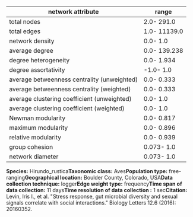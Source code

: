 network attribute|range
---|---
total nodes|2.0- 291.0
total edges|1.0- 11139.0
network density|0.0- 1.0
average degree|0.0- 139.238
degree heterogeneity|0.0- 1.934
degree assortativity|-1.0- 1.0
average betweenness centrality (unweighted)|0.0- 0.333
average betweenness centrality (weighted)|0.0- 0.333
average clustering coefficient (unweighted)|0.0- 1.0
average clustering coefficient (weighted)|0.0- 1.0
Newman modularity|0.0- 0.817
maximum modularity|0.0- 0.896
relative modularity|0.0- 0.939
group cohesion|0.073- 1.0
network diameter|0.073- 1.0
**Species:** Hirundo_rustica**Taxonomic class:** Aves**Population type:** free-ranging**Geographical location:** Boulder County, Colorado, USA**Data collection technique:** logger**Edge weight type:** frequency**Time span of data collection:** 11 days**Time resolution of data collection :** 1 sec**Citation:** Levin, Iris I., et al. "Stress response, gut microbial diversity and sexual signals correlate with social interactions." Biology Letters 12.6 (2016): 20160352.